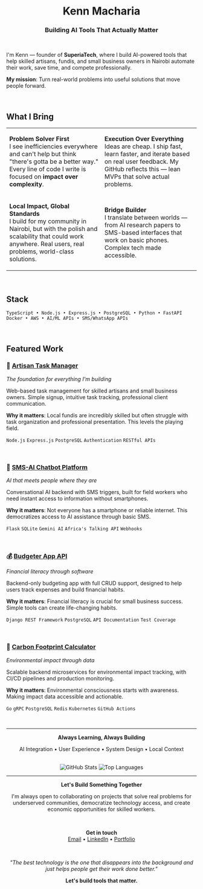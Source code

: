 <div align="center">

# Kenn Macharia

### Building AI Tools That Actually Matter

</div>

<br>

I'm Kenn — founder of **SuperiaTech**, where I build AI-powered tools that help skilled artisans, fundis, and small business owners in Nairobi automate their work, save time, and compete professionally.

**My mission**: Turn real-world problems into useful solutions that move people forward.

<br>

## What I Bring

<table>
<tr>
<td width="50%">

**Problem Solver First**  
I see inefficiencies everywhere and can't help but think "there's gotta be a better way." Every line of code I write is focused on **impact over complexity**.

</td>
<td width="50%">

**Execution Over Everything**  
Ideas are cheap. I ship fast, learn faster, and iterate based on real user feedback. My GitHub reflects this — lean MVPs that solve actual problems.

</td>
</tr>
<tr>
<td width="50%">

**Local Impact, Global Standards**  
I build for my community in Nairobi, but with the polish and scalability that could work anywhere. Real users, real problems, world-class solutions.

</td>
<td width="50%">

**Bridge Builder**  
I translate between worlds — from AI research papers to SMS-based interfaces that work on basic phones. Complex tech made accessible.

</td>
</tr>
</table>

<br>

## Stack

```
TypeScript • Node.js • Express.js • PostgreSQL • Python • FastAPI 
Docker • AWS • AI/ML APIs • SMS/WhatsApp APIs
```

<br>

## Featured Work

### 🔧 [Artisan Task Manager](https://github.com/SuperiorKe/artisan-task-manager)
*The foundation for everything I'm building*

Web-based task management for skilled artisans and small business owners. Simple signup, intuitive task tracking, professional client communication.

**Why it matters**: Local fundis are incredibly skilled but often struggle with task organization and professional presentation. This levels the playing field.

`Node.js` `Express.js` `PostgreSQL` `Authentication` `RESTful APIs`

<br>

### 🤖 [SMS-AI Chatbot Platform](https://github.com/SuperiorKe/sms-ai-chatbot)
*AI that meets people where they are*

Conversational AI backend with SMS triggers, built for field workers who need instant access to information without smartphones.

**Why it matters**: Not everyone has a smartphone or reliable internet. This democratizes access to AI assistance through basic SMS.

`Flask` `SQLite` `Gemini AI` `Africa's Talking API` `Webhooks`

<br>

### 💰 [Budgeter App API](https://github.com/SuperiorKe/budgeter)
*Financial literacy through software*

Backend-only budgeting app with full CRUD support, designed to help users track expenses and build financial habits.

**Why it matters**: Financial literacy is crucial for small business success. Simple tools can create life-changing habits.

`Django REST Framework` `PostgreSQL` `API Documentation` `Test Coverage`

<br>

### 🌿 [Carbon Footprint Calculator](https://github.com/SuperiorKe/carbon-footprint-calculator)
*Environmental impact through data*

Scalable backend microservices for environmental impact tracking, with CI/CD pipelines and production monitoring.

**Why it matters**: Environmental consciousness starts with awareness. Making impact data accessible and actionable.

`Go` `gRPC` `PostgreSQL` `Redis` `Kubernetes` `GitHub Actions`

<br>

---

<div align="center">

**Always Learning, Always Building**

AI Integration • User Experience • System Design • Local Context

<br>

<img src="https://github-readme-stats.vercel.app/api?username=SuperiorKe&show_icons=true&theme=minimal&hide_border=true" alt="GitHub Stats" />

<img src="https://github-readme-stats.vercel.app/api/top-langs/?username=SuperiorKe&layout=compact&theme=minimal&hide_border=true" alt="Top Languages" />

<br>

---

**Let's Build Something Together**

I'm always open to collaborating on projects that solve real problems for underserved communities, democratize technology access, and create economic opportunities for skilled workers.

<br>

**Get in touch**  
[Email](mailto:superiorwech@gmail.com) • [LinkedIn](https://linkedin.com/in/kenn-macharia/) • [Portfolio](https://superiatech.netlify.app)

<br>

*"The best technology is the one that disappears into the background and just helps people get their work done better."*

**Let's build tools that matter.**

</div>
